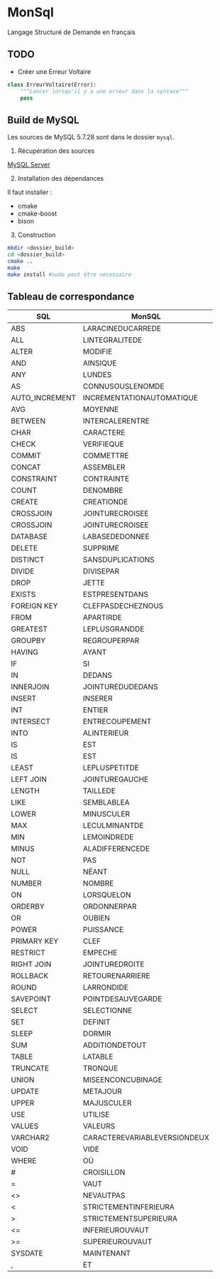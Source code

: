 # MonSql

Langage Structuré de Demande en français

## TODO
* Créer une Erreur Voltaire
```python
class ErreurVoltaire(Error):
	"""Lancer lorsqu'il y a une erreur dans la syntaxe"""
	pass
```

## Build de MySQL

Les sources de MySQL 5.7.28 sont dans le dossier `mysql`.

1. Récupération des sources

[MySQL Server](https://github.com/mysql/mysql-server.git)

2. Installation des dépendances

Il faut installer :
* cmake
* cmake-boost
* bison

3. Construction

```bash
mkdir <dossier_build>
cd <dossier_build>
cmake ..
make
make install #sudo peut être nécessaire
```


## Tableau de correspondance

| SQL             | MonSQL                       | 
|-----------------|------------------------------| 
| ABS             | LARACINEDUCARREDE            | 
| ALL             | LINTEGRALITEDE               | 
| ALTER           | MODIFIE                      | 
| AND             | AINSIQUE                     | 
| ANY             | LUNDES                       | 
| AS              | CONNUSOUSLENOMDE             | 
| AUTO\_INCREMENT | INCREMENTATIONAUTOMATIQUE    | 
| AVG             | MOYENNE                      | 
| BETWEEN         | INTERCALERENTRE              | 
| CHAR            | CARACTERE                    | 
| CHECK           | VERIFIEQUE                   | 
| COMMIT          | COMMETTRE                    | 
| CONCAT          | ASSEMBLER                    | 
| CONSTRAINT      | CONTRAINTE                   | 
| COUNT           | DENOMBRE                     | 
| CREATE          | CREATIONDE                   | 
| CROSSJOIN       | JOINTURECROISEE              | 
| CROSSJOIN       | JOINTURECROISEE              | 
| DATABASE        | LABASEDEDONNEE               | 
| DELETE          | SUPPRIME                     | 
| DISTINCT        | SANSDUPLICATIONS             | 
| DIVIDE          | DIVISEPAR                    | 
| DROP            | JETTE                        | 
| EXISTS          | ESTPRESENTDANS               | 
| FOREIGN KEY     | CLEFPASDECHEZNOUS            | 
| FROM            | APARTIRDE                    | 
| GREATEST        | LEPLUSGRANDDE                | 
| GROUPBY         | REGROUPERPAR                 | 
| HAVING          | AYANT                        | 
| IF              | SI                           | 
| IN              | DEDANS                       | 
| INNERJOIN       | JOINTUREDUDEDANS             | 
| INSERT          | INSERER                      | 
| INT             | ENTIER                       | 
| INTERSECT       | ENTRECOUPEMENT               | 
| INTO            | ALINTERIEUR                  | 
| IS              | EST                          | 
| IS              | EST                          | 
| LEAST           | LEPLUSPETITDE                | 
| LEFT JOIN       | JOINTUREGAUCHE               | 
| LENGTH          | TAILLEDE                     | 
| LIKE            | SEMBLABLEA                   | 
| LOWER           | MINUSCULER                   | 
| MAX             | LECULMINANTDE                | 
| MIN             | LEMOINDREDE                  | 
| MINUS           | ALADIFFERENCEDE              | 
| NOT             | PAS                          | 
| NULL            | NÉANT                        | 
| NUMBER          | NOMBRE                       | 
| ON              | LORSQUELON                   | 
| ORDERBY         | ORDONNERPAR                  | 
| OR              | OUBIEN                       | 
| POWER           | PUISSANCE                    | 
| PRIMARY KEY     | CLEF                         | 
| RESTRICT        | EMPECHE                      | 
| RIGHT JOIN      | JOINTUREDROITE               | 
| ROLLBACK        | RETOURENARRIERE              | 
| ROUND           | LARRONDIDE                   | 
| SAVEPOINT       | POINTDESAUVEGARDE            | 
| SELECT          | SELECTIONNE                  | 
| SET             | DEFINIT                      | 
| SLEEP           | DORMIR                       | 
| SUM             | ADDITIONDETOUT               | 
| TABLE           | LATABLE                      | 
| TRUNCATE        | TRONQUE                      | 
| UNION           | MISEENCONCUBINAGE            | 
| UPDATE          | METAJOUR                     | 
| UPPER           | MAJUSCULER                   | 
| USE             | UTILISE                      | 
| VALUES          | VALEURS                      | 
| VARCHAR2        | CARACTEREVARIABLEVERSIONDEUX | 
| VOID            | VIDE                         | 
| WHERE           | OÙ                           | 
| #               | CROISILLON                   | 
| =               | VAUT                         | 
| <>              | NEVAUTPAS                    | 
| <               | STRICTEMENTINFERIEURA        | 
| >               | STRICTEMENTSUPERIEURA        | 
| <=              | INFERIEUROUVAUT              | 
| >=              | SUPERIEUROUVAUT              | 
| SYSDATE         | MAINTENANT                   | 
| ,               | ET                           | 

